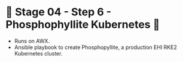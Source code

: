 # 🚧 Stage 04 - Step 6 - Phosphophyllite Kubernetes 🚧
* Runs on AWX.
* Ansible playbook to create Phosphopyllite, a production EHI RKE2 Kubernetes cluster.